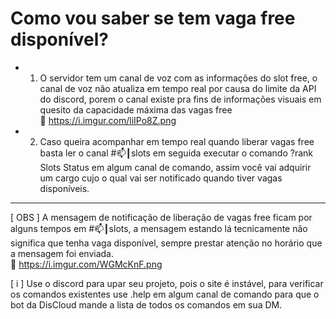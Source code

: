 # Como vou saber se tem vaga free disponível?

- 1) O servidor tem um canal de voz com as informações do slot free, o canal de voz não atualiza em tempo real por causa do limite da API do discord, porem o canal existe pra fins de informações visuais em quesito da capacidade máxima das vagas free<br>🔗 https://i.imgur.com/liIPo8Z.png<br>

- 2) Caso queira acompanhar em tempo real quando liberar vagas free basta ler o canal #📫┃slots em seguida executar o comando ?rank Slots Status em algum canal de comando, assim você vai adquirir um cargo cujo o qual vai ser notificado quando tiver vagas disponíveis.

---

[ OBS ] A mensagem de notificação de liberação de vagas free ficam por alguns tempos em #📫┃slots, a mensagem estando lá tecnicamente não significa que tenha vaga disponível, sempre prestar atenção no horário que a mensagem foi enviada.<br>🔗 https://i.imgur.com/WGMcKnF.png

[ i ]  Use o discord para upar seu projeto, pois o site é instável, para verificar os comandos existentes use .help em algum canal de comando para que o bot da DisCloud mande a lista de todos os comandos em sua DM.
